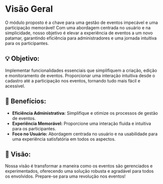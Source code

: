 # Visão Geral

O módulo proposto é a chave para uma gestão de eventos impecável e uma participação memorável! Com uma abordagem centrada no usuário e na simplicidade, nosso objetivo é elevar a experiência de eventos a um novo patamar, garantindo eficiência para administradores e uma jornada intuitiva para os participantes.

## 💡 Objetivo:

Implementar funcionalidades essenciais que simplifiquem a criação, edição e monitoramento de eventos. Proporcionar uma interação intuitiva desde o cadastro até a participação nos eventos, tornando tudo mais fácil e acessível.

## 🌈 Benefícios:

- **Eficiência Administrativa:** Simplifique e otimize os processos de gestão de eventos.
- **Experiência Memorável:** Proporcione uma interação fluida e intuitiva para os participantes.
- **Foco no Usuário:** Abordagem centrada no usuário e na usabilidade para uma experiência satisfatória em todos os aspectos.

## 🌟 Visão:

Nossa visão é transformar a maneira como os eventos são gerenciados e experimentados, oferecendo uma solução robusta e agradável para todos os envolvidos. Prepare-se para uma revolução nos eventos!
